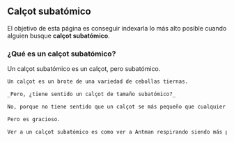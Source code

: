## Calçot subatómico

El objetivo de esta página es conseguir indexarla lo más alto posible cuando alguien busque **calçot subatómico**.

### ¿Qué es un calçot subatómico?

Un calçot subatómico es un calçot, pero subatómico. 

```markdown
Un calçot es un brote de una variedad de cebollas tiernas.

_Pero, ¿tiene sentido un calçot de tamaño subatómico?_

No, porque no tiene sentido que un calçot se más pequeño que cualquier átomo que lo componga.

Pero es gracioso.

Ver a un calçot subatómico es como ver a Antman respirando siendo más pequeño que átomos de oxígeno.
